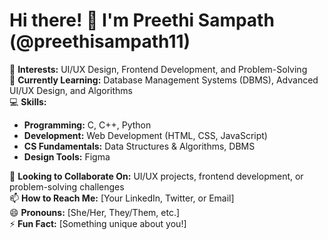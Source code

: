 # Hi there! 👋 I'm Preethi Sampath (@preethisampath11)

👀 **Interests:** UI/UX Design, Frontend Development, and Problem-Solving  
🌱 **Currently Learning:** Database Management Systems (DBMS), Advanced UI/UX Design, and Algorithms  
💻 **Skills:**  
- **Programming:** C, C++, Python  
- **Development:** Web Development (HTML, CSS, JavaScript)  
- **CS Fundamentals:** Data Structures & Algorithms, DBMS  
- **Design Tools:** Figma  

💞️ **Looking to Collaborate On:** UI/UX projects, frontend development, or problem-solving challenges  
📫 **How to Reach Me:** [Your LinkedIn, Twitter, or Email]  
😄 **Pronouns:** [She/Her, They/Them, etc.]  
⚡ **Fun Fact:** [Something unique about you!]  
<!---
preethisampath11/preethisampath11 is a ✨ special ✨ repository because its `README.md` (this file) appears on your GitHub profile.
You can click the Preview link to take a look at your changes.
--->
